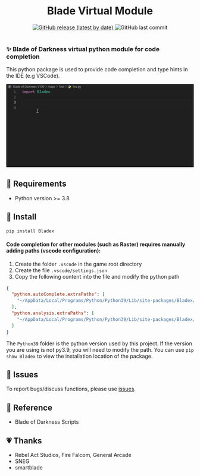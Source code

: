 <h1 align="center">Blade Virtual Module</h1>

<div align="center">
<a href="https://github.com/Sryml/blade-virtual-module/releases" target="_blank">
  <img alt="GitHub release (latest by date)" src="https://img.shields.io/github/v/release/sryml/blade-virtual-module?style=social">
</a>

  <img alt="GitHub last commit" src="https://img.shields.io/github/last-commit/sryml/blade-virtual-module?style=social">

</div>

<br>

### ✨ Blade of Darkness virtual python module for code completion

This python package is used to provide code completion and type hints in the IDE (e.g VSCode).

<img src="https://github.com/Sryml/blade-virtual-module/blob/main/demo1.gif" width="800" />

## 🌟 Requirements

- Python version >= 3.8

## 📖 Install

```batch
pip install Bladex
```

#### Code completion for other modules (such as Raster) requires manually adding paths (vscode configuration):

1. Create the folder `.vscode` in the game root directory
2. Create the file `.vscode/settings.json`
3. Copy the following content into the file and modify the python path

```json
{
  "python.autoComplete.extraPaths": [
    "~/AppData/Local/Programs/Python/Python39/Lib/site-packages/Bladex/__ext__"
  ],
  "python.analysis.extraPaths": [
    "~/AppData/Local/Programs/Python/Python39/Lib/site-packages/Bladex/__ext__"
  ]
}
```

The `Python39` folder is the python version used by this project. If the version you are using is not py3.9, you will need to modify the path. You can use `pip show Bladex` to view the installation location of the package.

## 🐞 Issues

To report bugs/discuss functions, please use [issues](https://github.com/Sryml/blade-virtual-module/issues).

## 📄 Reference

- Blade of Darkness Scripts

## 💗 Thanks

- Rebel Act Studios, Fire Falcom, General Arcade
- SNEG
- smartblade
